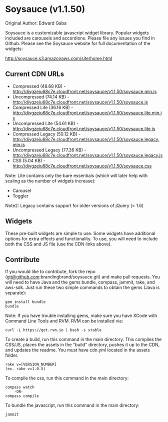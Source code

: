 # Soysauce (v1.1.50)
Original Author: Edward Gaba

Soysauce is a customizable javascript widget library. Popular widgets included are carousels and accordions. Please file any issues you find in Github. Please see the Soysauce website for full documentation of the widgets:

http://soysauce.s3.amazonaws.com/site/home.html

## Current CDN URLs
* Compressed (48.68 KB) - http://divgzeiu68c7e.cloudfront.net/soysauce/v1.1.50/soysauce.min.js
* Uncompressed (74.14 KB) - http://divgzeiu68c7e.cloudfront.net/soysauce/v1.1.50/soysauce.js
* Compressed Lite (36.16 KB) - http://divgzeiu68c7e.cloudfront.net/soysauce/v1.1.50/soysauce.lite.min.js
* Uncompressed Lite (54.61 KB) - http://divgzeiu68c7e.cloudfront.net/soysauce/v1.1.50/soysauce.lite.js
* Compressed Legacy (50.12 KB) - http://divgzeiu68c7e.cloudfront.net/soysauce/v1.1.50/soysauce.legacy.min.js
* Uncompressed Legacy (77.36 KB) - http://divgzeiu68c7e.cloudfront.net/soysauce/v1.1.50/soysauce.legacy.js
* CSS (5.04 KB) - http://divgzeiu68c7e.cloudfront.net/soysauce/v1.1.50/soysauce.css

Note: Lite contains only the bare essentials (which will later help with scaling as the number of widgets increase):
* Carousel
* Toggler

Note2: Legacy contains support for older versions of jQuery (< 1.6)

## Widgets
These pre-built widgets are simple to use. Some widgets have additional options for extra effects and functionality. To use, you will need to include both the CSS and JS file (use the CDN links above).

## Contribute
If you would like to contribute, fork the repo (git@github.com:brandingbrand/soysauce.git) and make pull requests. You will need to have Java and the gems bundle, compass, jammit, rake, and aws-sdk. Just run these two simple commands to obtain the gems (Java is separate):

	gem install bundle
	bundle

Note: If you have trouble installing gems, make sure you have XCode with Command Line Tools and RVM. RVM can be installed via:

	curl -L https://get.rvm.io | bash -s stable

To create a build, run this command in the main directory. This compiles the CSS/JS, places the assets in the "build" directory, pushes it up to the CDN, and updates the readme. You must have cdn.yml located in the assets folder.

	rake v=[VERSION_NUMBER]
	(ex. rake v=1.0.5)

To compile the css, run this command in the main directory:

	compass watch
		-OR-
	compass compile

To bundle the javascript, run this command in the main directory:

	jammit
